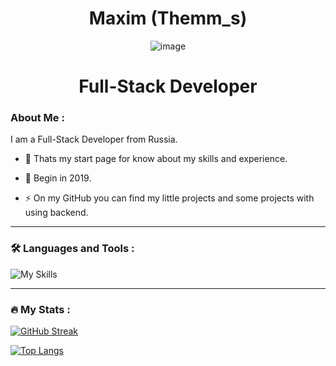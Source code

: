 <h1 align="center">Maxim (Themm_s)</h1> 
<div align="center">
        
![image](https://www.codewars.com/users/Themms/badges/large)

</div>

<h1 align="center">Full-Stack Developer</h1>

### About Me :
        
I am a Full-Stack Developer from Russia.

- :telescope: Thats my start page for know about my skills and experience.

- :seedling: Begin in 2019.

- :zap: On my GitHub you can find my little projects and some projects with using backend.

- ---

### :hammer_and_wrench: Languages and Tools :

![My Skills](https://skillicons.dev/icons?i=html,css,scss,tailwind,js,ts,react,redux,nest,nextjs,prisma,vue,svelte,vite,express,mongo,mysql,docker,nginx,npm,gitlab,bash,bun,arch,php,laravel,bots,figma,linux)

---

### :fire: My Stats :



        
[![GitHub Streak](http://github-readme-streak-stats.herokuapp.com?user=themm-s&theme=dark&background=000000)](https://git.io/streak-stats)
        
[![Top Langs](https://github-readme-stats.vercel.app/api/top-langs/?username=themm-s&layout=compact&theme=vision-friendly-dark)](https://github.com/anuraghazra/github-readme-stats)

    
    
